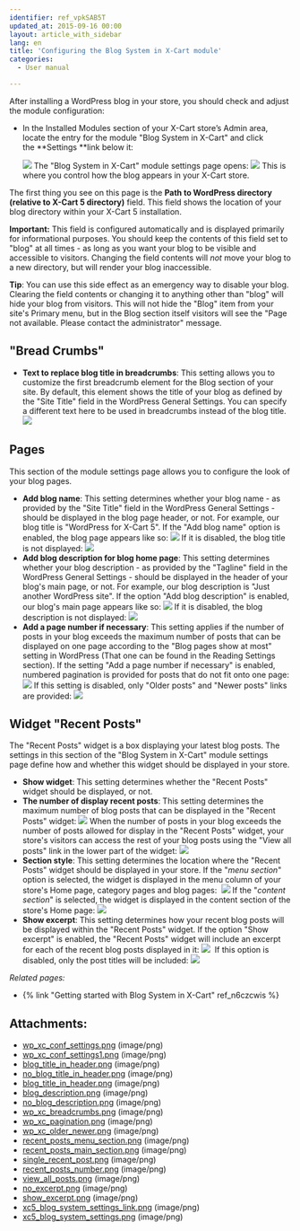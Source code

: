```yaml
---
identifier: ref_vpkSAB5T
updated_at: 2015-09-16 00:00
layout: article_with_sidebar
lang: en
title: 'Configuring the Blog System in X-Cart module'
categories:
  - User manual

---
```



After installing a WordPress blog in your store, you should check and adjust the module configuration:

*   In the Installed Modules section of your X-Cart store’s Admin area, locate the entry for the module "Blog System in X-Cart" and click the **Settings **link below it:

    ![]({{site.baseurl}}/attachments/7505612/8719389.png?effects=drop-shadow)
    The "Blog System in X-Cart" module settings page opens:
    ![]({{site.baseurl}}/attachments/7505612/8719390.png?effects=drop-shadow)
    This is where you control how the blog appears in your X-Cart store.

The first thing you see on this page is the **Path to WordPress directory (relative to X-Cart 5 directory)** field. This field shows the location of your blog directory within your X-Cart 5 installation.

**Important:** This field is configured automatically and is displayed primarily for informational purposes. You should keep the contents of this field set to "blog" at all times - as long as you want your blog to be visible and accessible to visitors. Changing the field contents will _not_ move your blog to a new directory, but will render your blog inaccessible. 

**Tip**: You can use this side effect as an emergency way to disable your blog. Clearing the field contents or changing it to anything other than "blog" will hide your blog from visitors. This will not hide the "Blog" item from your site's Primary menu, but in the Blog section itself visitors will see the "Page not available. Please contact the administrator" message.

## "Bread Crumbs"

*   **Text to replace blog title in breadcrumbs**: This setting allows you to customize the first breadcrumb element for the Blog section of your site. By default, this element shows the title of your blog as defined by the "Site Title" field in the WordPress General Settings. You can specify a different text here to be used in breadcrumbs instead of the blog title.
    ![]({{site.baseurl}}/attachments/7505612/7602800.png?effects=drop-shadow)

## Pages

This section of the module settings page allows you to configure the look of your blog pages.

*   **Add blog name**: This setting determines whether your blog name - as provided by the "Site Title" field in the WordPress General Settings - should be displayed in the blog page header, or not. For example, our blog title is "WordPress for X-Cart 5". If the "Add blog name" option is enabled, the blog page appears like so:
    ![]({{site.baseurl}}/attachments/7505612/7602795.png?effects=drop-shadow)
    If it is disabled, the blog title is not displayed:
    ![]({{site.baseurl}}/attachments/7505612/7602796.png?effects=drop-shadow)
*   **Add blog description for blog home page**: This setting determines whether your blog description - as provided by the "Tagline" field in the WordPress General Settings - should be displayed in the header of your blog's main page, or not. For example, our blog description is "Just another WordPress site". If the option "Add blog description" is enabled, our blog's main page appears like so:
    ![]({{site.baseurl}}/attachments/7505612/7602798.png?effects=drop-shadow)
    If it is disabled, the blog description is not displayed:
    ![]({{site.baseurl}}/attachments/7505612/7602799.png?effects=drop-shadow)
*   **Add a page number if necessary**: This setting applies if the number of posts in your blog exceeds the maximum number of posts that can be displayed on one page according to the "Blog pages show at most" setting in WordPress (That one can be found in the Reading Settings section). If the setting "Add a page number if necessary" is enabled, numbered pagination is provided for posts that do not fit onto one page:
    ![]({{site.baseurl}}/attachments/7505612/7602801.png?effects=drop-shadow)
    If this setting is disabled, only "Older posts" and "Newer posts" links are provided:
    ![]({{site.baseurl}}/attachments/7505612/7602802.png?effects=drop-shadow)

## Widget "Recent Posts"

The "Recent Posts" widget is a box displaying your latest blog posts. The settings in this section of the "Blog System in X-Cart" module settings page define how and whether this widget should be displayed in your store.

*   **Show widget**: This setting determines whether the "Recent Posts" widget should be displayed, or not.
*   **The number of display recent posts**: This setting determines the maximum number of blog posts that can be displayed in the "Recent Posts" widget:
    ![]({{site.baseurl}}/attachments/7505612/7602806.png?effects=drop-shadow)
    When the number of posts in your blog exceeds the number of posts allowed for display in the "Recent Posts" widget, your store's visitors can access the rest of your blog posts using the "View all posts" link in the lower part of the widget:
    ![]({{site.baseurl}}/attachments/7505612/7602807.png?effects=drop-shadow)
*   **Section style**: This setting determines the location where the "Recent Posts" widget should be displayed in your store. If the "_menu section_" option is selected, the widget is displayed in the menu column of your store's Home page, category pages and blog pages: 
    ![]({{site.baseurl}}/attachments/7505612/7602803.png?effects=drop-shadow)
    If the "_content section_" is selected, the widget is displayed in the content section of the store's Home page:
    ![]({{site.baseurl}}/attachments/7505612/7602804.png?effects=drop-shadow)
*   **Show excerpt**: This setting determines how your recent blog posts will be displayed within the "Recent Posts" widget. If the option "Show excerpt" is enabled, the "Recent Posts" widget will include an excerpt for each of the recent blog posts displayed in it:
    ![]({{site.baseurl}}/attachments/7505612/7602809.png?effects=drop-shadow)
     If this option is disabled, only the post titles will be included:
    ![]({{site.baseurl}}/attachments/7505612/7602808.png?effects=drop-shadow)

_Related pages:_

*   {% link "Getting started with Blog System in X-Cart" ref_n6czcwis %}

## Attachments:

* [wp_xc_conf_settings.png]({{site.baseurl}}/attachments/7505612/7602793.png) (image/png)
* [wp_xc_conf_settings1.png]({{site.baseurl}}/attachments/7505612/7602794.png) (image/png)
* [blog_title_in_header.png]({{site.baseurl}}/attachments/7505612/7602797.png) (image/png)
* [no_blog_title_in_header.png]({{site.baseurl}}/attachments/7505612/7602796.png) (image/png)
* [blog_title_in_header.png]({{site.baseurl}}/attachments/7505612/7602795.png) (image/png)
* [blog_description.png]({{site.baseurl}}/attachments/7505612/7602798.png) (image/png)
* [no_blog_description.png]({{site.baseurl}}/attachments/7505612/7602799.png) (image/png)
* [wp_xc_breadcrumbs.png]({{site.baseurl}}/attachments/7505612/7602800.png) (image/png)
* [wp_xc_pagination.png]({{site.baseurl}}/attachments/7505612/7602801.png) (image/png)
* [wp_xc_older_newer.png]({{site.baseurl}}/attachments/7505612/7602802.png) (image/png)
* [recent_posts_menu_section.png]({{site.baseurl}}/attachments/7505612/7602803.png) (image/png)
* [recent_posts_main_section.png]({{site.baseurl}}/attachments/7505612/7602804.png) (image/png)
* [single_recent_post.png]({{site.baseurl}}/attachments/7505612/7602805.png) (image/png)
* [recent_posts_number.png]({{site.baseurl}}/attachments/7505612/7602806.png) (image/png)
* [view_all_posts.png]({{site.baseurl}}/attachments/7505612/7602807.png) (image/png)
* [no_excerpt.png]({{site.baseurl}}/attachments/7505612/7602808.png) (image/png)
* [show_excerpt.png]({{site.baseurl}}/attachments/7505612/7602809.png) (image/png)
* [xc5_blog_system_settings_link.png]({{site.baseurl}}/attachments/7505612/8719389.png) (image/png)
* [xc5_blog_system_settings.png]({{site.baseurl}}/attachments/7505612/8719390.png) (image/png)